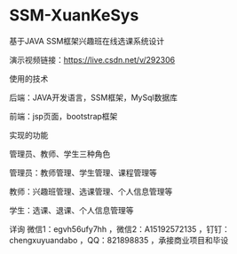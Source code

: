 # SSM-XuanKeSys
基于JAVA SSM框架兴趣班在线选课系统设计

演示视频链接：https://live.csdn.net/v/292306

使用的技术

后端：JAVA开发语言，SSM框架，MySql数据库

前端：jsp页面，bootstrap框架

实现的功能

管理员、教师、学生三种角色

管理员：教师管理、学生管理、课程管理等

教师：兴趣班管理、选课管理、个人信息管理等

学生：选课、退课、个人信息管理等

详询 微信1：egvh56ufy7hh ，微信2：A15192572135 ，钉钉：chengxuyuandabo ，QQ：821898835 ，承接商业项目和毕设
